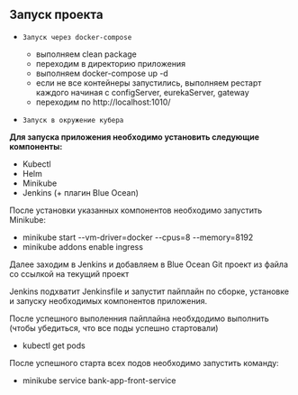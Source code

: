 ## Запуск проекта


- `Запуск через docker-compose`
  - выполняем clean package
  - переходим в директорию приложения
  - выполняем docker-compose up -d       
  - если не все контейнеры запустились, выполняем рестарт каждого начиная с configServer, eurekaServer, gateway
  - переходим по http://localhost:1010/


- `Запуск в окружение кубера`
  
**Для запуска приложения необходимо установить следующие компоненты:**
- Kubectl
- Helm
- Minikube
- Jenkins (+ плагин Blue Ocean)

После установки указанных компонентов необходимо запустить Minikube:
- minikube start --vm-driver=docker --cpus=8 --memory=8192
- minikube addons enable ingress

Далее заходим в Jenkins и добавляем в Blue Ocean Git проект из файла со ссылкой на текущий проект

Jenkins подхватит Jenkinsfile и запустит пайплайн по сборке, установке и запуску необходимых компонентов приложения.

После успешного выполенния пайплайна необхдодимо выполнить (чтобы убедиться, что все поды успешно стартовали)
- kubectl get pods

После успешного старта всех подов необходимо запустить команду:
- minikube service bank-app-front-service
